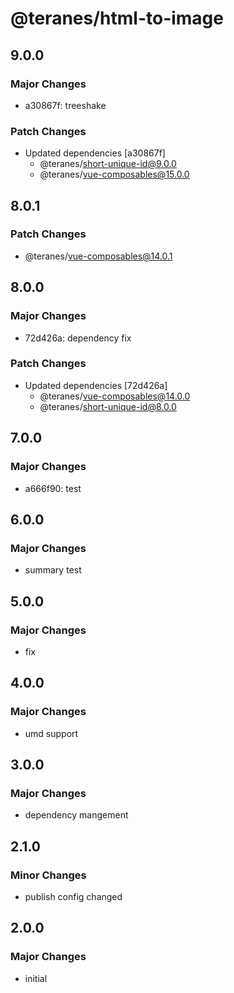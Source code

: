 # @teranes/html-to-image

## 9.0.0

### Major Changes

- a30867f: treeshake

### Patch Changes

- Updated dependencies [a30867f]
  - @teranes/short-unique-id@9.0.0
  - @teranes/vue-composables@15.0.0

## 8.0.1

### Patch Changes

- @teranes/vue-composables@14.0.1

## 8.0.0

### Major Changes

- 72d426a: dependency fix

### Patch Changes

- Updated dependencies [72d426a]
  - @teranes/vue-composables@14.0.0
  - @teranes/short-unique-id@8.0.0

## 7.0.0

### Major Changes

- a666f90: test

## 6.0.0

### Major Changes

- summary test

## 5.0.0

### Major Changes

- fix

## 4.0.0

### Major Changes

- umd support

## 3.0.0

### Major Changes

- dependency mangement

## 2.1.0

### Minor Changes

- publish config changed

## 2.0.0

### Major Changes

- initial

